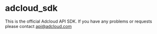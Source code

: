 adcloud_sdk
===========

This is the official Adcloud API SDK. If you have any problems or requests please contact api@adcloud.com